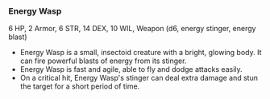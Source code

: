### Energy Wasp

6 HP, 2 Armor, 6 STR, 14 DEX, 10 WIL, Weapon (d6, energy stinger, energy blast)

- Energy Wasp is a small, insectoid creature with a bright, glowing body. It can fire powerful blasts of energy from its stinger.
- Energy Wasp is fast and agile, able to fly and dodge attacks easily.
- On a critical hit, Energy Wasp's stinger can deal extra damage and stun the target for a short period of time.

